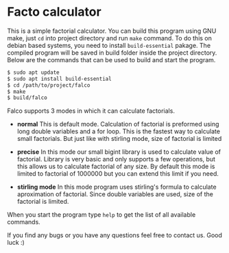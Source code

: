 # Facto calculator

This is a simple factorial calculator. You can build this program using GNU make,
just `cd` into project directory and run `make` command. To do this on debian based
systems, you need to install `build-essential` pakage. The compiled program will
be saved in build folder inside the project directory. Below are the commands that
can be used to build and start the program.

```bash
$ sudo apt update
$ sudo apt install build-essential
$ cd /path/to/project/falco
$ make
$ build/falco
```

Falco supports 3 modes in which it can calculate factorials.

- **normal**
  This is default mode. Calculation of factorial is preformed using long double variables and a for loop. This is the fastest way to calculate small factorials. But just like with stirling mode, size of factorial is limited

- **precise**
  In this mode our small bigint library is used to calculate value of factorial. Library is very basic and only supports a few operations, but this allows us to calculate factorial of any size. By default this mode is limited to factorial of 1000000 but you can extend this limit if you need.

- **stirling mode**
  In this mode program uses stirling's formula to calculate aproximation of factorial. Since double variables are used, size of the factorial is limited.

When you start the program type `help` to get the list of all available commands.

If you find any bugs or you have any questions feel free to contact us. Good luck :)
